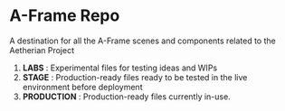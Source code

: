 # A-Frame Repo

A destination for all the A-Frame scenes and components related to the Aetherian Project

1. **LABS** : Experimental files for testing ideas and WIPs
2. **STAGE** : Production-ready files ready to be tested in the live environment before deployment
3. **PRODUCTION** : Production-ready files currently in-use.